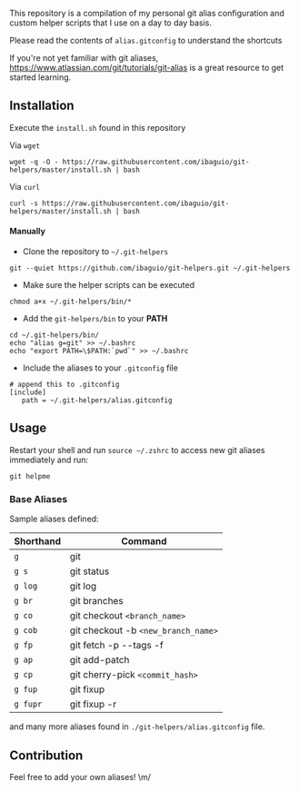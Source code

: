This repository is a compilation of my personal git alias configuration and custom helper scripts that I use on a day to day basis.

Please read the contents of `alias.gitconfig` to understand the shortcuts

If you're not yet familiar with git aliases, https://www.atlassian.com/git/tutorials/git-alias is a great resource to get started learning.

## Installation

Execute the `install.sh` found in this repository


Via `wget`
```
wget -q -O - https://raw.githubusercontent.com/ibaguio/git-helpers/master/install.sh | bash
```

Via `curl`
```
curl -s https://raw.githubusercontent.com/ibaguio/git-helpers/master/install.sh | bash
```


#### Manually

- Clone the repository to `~/.git-helpers`

```
git --quiet https://github.com/ibaguio/git-helpers.git ~/.git-helpers
```

- Make sure the helper scripts can be executed

```
chmod a+x ~/.git-helpers/bin/*
```

- Add the `git-helpers/bin` to your **PATH**

```
cd ~/.git-helpers/bin/
echo "alias g=git" >> ~/.bashrc
echo "export PATH=\$PATH:`pwd`" >> ~/.bashrc
```

- Include the aliases to your `.gitconfig` file

```
# append this to .gitconfig
[include]
   path = ~/.git-helpers/alias.gitconfig
```

## Usage

Restart your shell and run `source ~/.zshrc` to access new git aliases immediately and run:

```
git helpme
```

### Base Aliases
Sample aliases defined:

| Shorthand    | Command                            |
| -----------  | -----------------------------------|
| `g`          | git                                |
| `g s`        | git status                         |
| `g log`      | git log                            |
| `g br`       | git branches                       |
| `g co`       | git checkout `<branch_name>`       |
| `g cob`      | git checkout -b `<new_branch_name>`|
| `g fp`       | git fetch -p --tags -f             |
| `g ap`       | git add-patch                      |
| `g cp`       | git cherry-pick `<commit_hash>`    |
| `g fup`      | git fixup                          |
| `g fupr`     | git fixup -r                       |

and many more aliases found in `./git-helpers/alias.gitconfig` file.

## Contribution

Feel free to add your own aliases! \m/